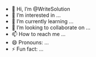- 👋 Hi, I’m @WriteSolution
- 👀 I’m interested in ...
- 🌱 I’m currently learning ...
- 💞️ I’m looking to collaborate on ...
- 📫 How to reach me ...
- 😄 Pronouns: ...
- ⚡ Fun fact: ...

<!---
WriteSolution/WriteSolution is a ✨ special ✨ repository because its `README.md` (this file) appears on your GitHub profile.
You can click the Preview link to take a look at your changes.
--->
